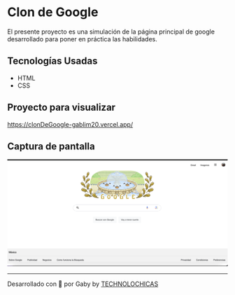 # Clon de Google

El presente proyecto es una simulación de la página principal de google desarrollado para poner en práctica las habilidades.

## Tecnologías Usadas

* HTML
* CSS

## Proyecto para visualizar

https://clonDeGoogle-gablim20.vercel.app/

## Captura de pantalla
![Presentacion](assets/proyect.png)


---
Desarrollado con 💜 por Gaby by [TECHNOLOCHICAS](https://tecnolochicas.mx/)